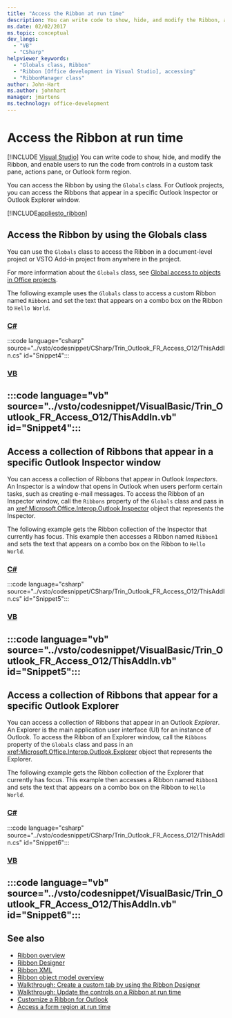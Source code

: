 ```yaml
---
title: "Access the Ribbon at run time"
description: You can write code to show, hide, and modify the Ribbon, and enable users to run the code from controls in a custom task pane, actions pane, or Outlook form region.
ms.date: 02/02/2017
ms.topic: conceptual
dev_langs:
  - "VB"
  - "CSharp"
helpviewer_keywords:
  - "Globals class, Ribbon"
  - "Ribbon [Office development in Visual Studio], accessing"
  - "RibbonManager class"
author: John-Hart
ms.author: johnhart
manager: jmartens
ms.technology: office-development
---
```

# Access the Ribbon at run time

 [!INCLUDE [Visual Studio](~/includes/applies-to-version/vs-windows-only.md)]
  You can write code to show, hide, and modify the Ribbon, and enable users to run the code from controls in a custom task pane, actions pane, or Outlook form region.

 You can access the Ribbon by using the `Globals` class. For Outlook projects, you can access the Ribbons that appear in a specific Outlook Inspector or Outlook Explorer window.

 [!INCLUDE[appliesto_ribbon](../vsto/includes/appliesto-ribbon-md.md)]

## Access the Ribbon by using the Globals class
 You can use the `Globals` class to access the Ribbon in a document-level project or VSTO Add-in project from anywhere in the project.

 For more information about the `Globals` class, see [Global access to objects in Office projects](../vsto/global-access-to-objects-in-office-projects.md).

 The following example uses the `Globals` class to access a custom Ribbon named `Ribbon1` and set the text that appears on a combo box on the Ribbon to `Hello World`.

 ### [C#](#tab/csharp)
 :::code language="csharp" source="../vsto/codesnippet/CSharp/Trin_Outlook_FR_Access_O12/ThisAddIn.cs" id="Snippet4":::

 ### [VB](#tab/vb)
 :::code language="vb" source="../vsto/codesnippet/VisualBasic/Trin_Outlook_FR_Access_O12/ThisAddIn.vb" id="Snippet4":::
 ---

## Access a collection of Ribbons that appear in a specific Outlook Inspector window
 You can access a collection of Ribbons that appear in Outlook *Inspectors*. An Inspector is a window that opens in Outlook when users perform certain tasks, such as creating e-mail messages. To access the Ribbon of an Inspector window, call the `Ribbons` property of the `Globals` class and pass in an <xref:Microsoft.Office.Interop.Outlook.Inspector> object that represents the Inspector.

 The following example gets the Ribbon collection of the Inspector that currently has focus. This example then accesses a Ribbon named `Ribbon1` and sets the text that appears on a combo box on the Ribbon to `Hello World`.

 ### [C#](#tab/csharp)
 :::code language="csharp" source="../vsto/codesnippet/CSharp/Trin_Outlook_FR_Access_O12/ThisAddIn.cs" id="Snippet5":::

 ### [VB](#tab/vb)
 :::code language="vb" source="../vsto/codesnippet/VisualBasic/Trin_Outlook_FR_Access_O12/ThisAddIn.vb" id="Snippet5":::
 ---

## Access a collection of Ribbons that appear for a specific Outlook Explorer
 You can access a collection of Ribbons that appear in an Outlook *Explorer*. An Explorer is the main application user interface (UI) for an instance of Outlook. To access the Ribbon of an Explorer window, call the `Ribbons` property of the `Globals` class and pass in an <xref:Microsoft.Office.Interop.Outlook.Explorer> object that represents the Explorer.

 The following example gets the Ribbon collection of the Explorer that currently has focus. This example then accesses a Ribbon named `Ribbon1` and sets the text that appears on a combo box on the Ribbon to `Hello World`.

 ### [C#](#tab/csharp)
 :::code language="csharp" source="../vsto/codesnippet/CSharp/Trin_Outlook_FR_Access_O12/ThisAddIn.cs" id="Snippet6":::

 ### [VB](#tab/vb)
 :::code language="vb" source="../vsto/codesnippet/VisualBasic/Trin_Outlook_FR_Access_O12/ThisAddIn.vb" id="Snippet6":::
 ---

## See also
- [Ribbon overview](../vsto/ribbon-overview.md)
- [Ribbon Designer](../vsto/ribbon-designer.md)
- [Ribbon XML](../vsto/ribbon-xml.md)
- [Ribbon object model overview](../vsto/ribbon-object-model-overview.md)
- [Walkthrough: Create a custom tab by using the Ribbon Designer](../vsto/walkthrough-creating-a-custom-tab-by-using-the-ribbon-designer.md)
- [Walkthrough: Update the controls on a Ribbon at run time](../vsto/walkthrough-updating-the-controls-on-a-ribbon-at-run-time.md)
- [Customize a Ribbon for Outlook](../vsto/customizing-a-ribbon-for-outlook.md)
- [Access a form region at run time](../vsto/accessing-a-form-region-at-run-time.md)
